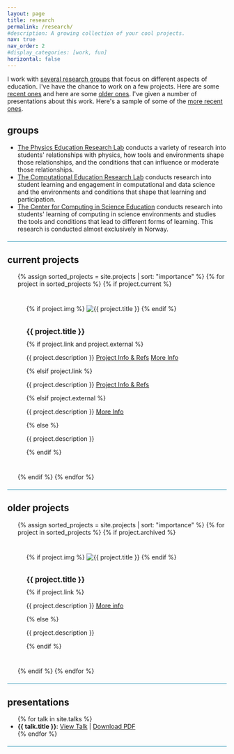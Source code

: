 ```yaml
---
layout: page
title: research
permalink: /research/
#description: A growing collection of your cool projects.
nav: true
nav_order: 2
#display_categories: [work, fun]
horizontal: false
---
```


<style>

.project-grid {
  display: grid;
  grid-template-columns: repeat(auto-fit, minmax(300px, 1fr));
  gap: 20px;
}

.project-card {
  border: 0px dotted #ccc;
  padding: 20px;
}

.project-card img {
  max-width: 100%;
  height: auto;
  margin-bottom: 10px;
}

.project-card h2 {
  font-size: 1.2em;
  margin-bottom: 10px;
}

.project-card p {
  font-size: 1em;
}

.project-grid li {
  list-style: none;
}

.research hr {
  margin: 20px 0;
  height: 1px;
  background-color: #2591B3;
}

</style>


I work with [several research groups](#groups) that focus on different aspects of education. I've have the chance to work on a few projects. Here are some [recent ones](#current-projects) and here are some [older ones](#older-projects). I've given a number of presentations about this work. Here's a sample of some of the [more recent ones](#presentations).


## groups


* [The Physics Education Research Lab](https://perl.natsci.msu.edu) conducts a variety of research into students' relationships with physics, how tools and environments shape those relationships, and the conditions that can influence or moderate those relationships.
* [The Computational Education Research Lab](https://msu-cerl.github.io) conducts research into student learning and engagement in computational and data science and the environments and conditions that shape that learning and participation.
* [The Center for Computing in Science Education](https://www.mn.uio.no/ccse/english/) conducts research into students' learning of computing in science environments and studies the tools and conditions that lead to different forms of learning. This research is conducted almost exclusively in Norway.

<div class="research"><hr></div>

## current projects

<ul class="project-grid">
{% assign sorted_projects = site.projects | sort: "importance" %}
  {% for project in sorted_projects %}
    {% if project.current %}
      <li class="project-card">
        {% if project.img %}
          <img src="{{ site.baseurl }}{{ project.img }}" alt="{{ project.title }}">
        {% endif %}
        <h2>{{ project.title }}</h2>
        {% if project.link and project.external %}
          <p>{{ project.description }} 
          <a href="{{ project.link }}"><u>Project Info & Refs</u></a> 
          <a href="{{ project.external }}">More Info</a>
          </p>
        {% elsif project.link %}
          <p>{{ project.description }} <a href="{{ project.link }}"><u>Project Info & Refs</u></a></p>
        {% elsif project.external %}
          <p>{{ project.description }} <a href="{{ project.external }}"><u>More Info</u></a></p>
        {% else %}
          <p>{{ project.description }}</p>
        {% endif %}
      </li>
    {% endif %}
  {% endfor %}
</ul>

<div class="research"><hr></div>

## older projects

<ul class="project-grid">
  {% assign sorted_projects = site.projects | sort: "importance" %}
  {% for project in sorted_projects %}
    {% if project.archived %}
      <li class="project-card">
        {% if project.img %}
          <img src="{{ site.baseurl }}{{ project.img }}" alt="{{ project.title }}">
        {% endif %}
        <h2>{{ project.title }}</h2>
        {% if project.link %}
          <p>{{ project.description }} <a href="{{ project.link }}"><u>More info</u></a></p>
        {% else %}
          <p>{{ project.description }}</p>
        {% endif %} 
      </li>
    {% endif %}
  {% endfor %}
</ul>

<div class="research"><hr></div>

## presentations

<ul>
{% for talk in site.talks %}
  <li>
    <strong>{{ talk.title }}</strong>: <!-- Assuming you set the title in the front matter of the Markdown/HTML files -->
    <a href="../assets{{ talk.url | relative_url }}index.html">View Talk</a> |
    <a href="../assets{{ talk.url | relative_url | replace: 'index.html'}}{{ talk.file}}">Download PDF</a>
  </li>
{% endfor %}
</ul>

<div class="research"><hr></div>